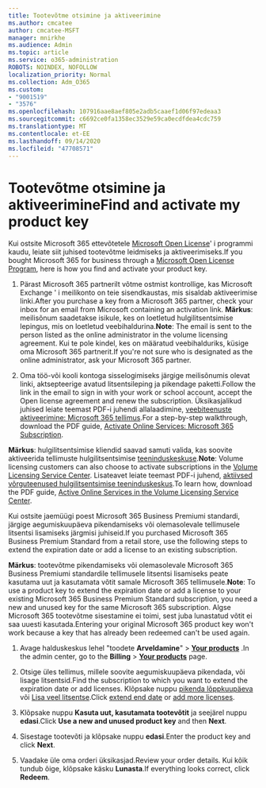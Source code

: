 ```yaml
---
title: Tootevõtme otsimine ja aktiveerimine
ms.author: cmcatee
author: cmcatee-MSFT
manager: mnirkhe
ms.audience: Admin
ms.topic: article
ms.service: o365-administration
ROBOTS: NOINDEX, NOFOLLOW
localization_priority: Normal
ms.collection: Adm_O365
ms.custom:
- "9001519"
- "3576"
ms.openlocfilehash: 107916aae8aef805e2adb5caaef1d06f97edeaa3
ms.sourcegitcommit: c6692ce0fa1358ec3529e59ca0ecdfdea4cdc759
ms.translationtype: MT
ms.contentlocale: et-EE
ms.lasthandoff: 09/14/2020
ms.locfileid: "47708571"
---
```

# <a name="find-and-activate-my-product-key"></a><span data-ttu-id="2dcb2-102">Tootevõtme otsimine ja aktiveerimine</span><span class="sxs-lookup"><span data-stu-id="2dcb2-102">Find and activate my product key</span></span>

<span data-ttu-id="2dcb2-103">Kui ostsite Microsoft 365 ettevõtetele [Microsoft Open License](https://go.microsoft.com/fwlink/p/?LinkID=613298)' i programmi kaudu, leiate siit juhised tootevõtme leidmiseks ja aktiveerimiseks.</span><span class="sxs-lookup"><span data-stu-id="2dcb2-103">If you bought Microsoft 365 for business through a [Microsoft Open License Program](https://go.microsoft.com/fwlink/p/?LinkID=613298), here is how you find and activate your product key.</span></span>

1. <span data-ttu-id="2dcb2-104">Pärast Microsoft 365 partnerilt võtme ostmist kontrollige, kas Microsoft Exchange ' i meilikonto on teie sisendkaustas, mis sisaldab aktiveerimise linki.</span><span class="sxs-lookup"><span data-stu-id="2dcb2-104">After you purchase a key from a Microsoft 365 partner, check your inbox for an email from Microsoft containing an activation link.</span></span>  <span data-ttu-id="2dcb2-105">**Märkus**: meilisõnum saadetakse isikule, kes on loetletud hulgilitsentsimise lepingus, mis on loetletud veebihaldurina.</span><span class="sxs-lookup"><span data-stu-id="2dcb2-105">**Note**: The email is sent to the person listed as the online administrator in the volume licensing agreement.</span></span>  <span data-ttu-id="2dcb2-106">Kui te pole kindel, kes on määratud veebihalduriks, küsige oma Microsoft 365 partnerit.</span><span class="sxs-lookup"><span data-stu-id="2dcb2-106">If you're not sure who is designated as the online administrator, ask your Microsoft 365 partner.</span></span>

2. <span data-ttu-id="2dcb2-107">Oma töö-või kooli kontoga sisselogimiseks järgige meilisõnumis olevat linki, aktsepteerige avatud litsentsileping ja pikendage paketti.</span><span class="sxs-lookup"><span data-stu-id="2dcb2-107">Follow the link in the email to sign in with your work or school account, accept the Open license agreement and renew the subscription.</span></span>  <span data-ttu-id="2dcb2-108">Üksikasjalikud juhised leiate teemast PDF-i juhendi allalaadimine, [veebiteenuste aktiveerimine: Microsoft 365 tellimus](https://go.microsoft.com/fwlink/p/?LinkId=618100).</span><span class="sxs-lookup"><span data-stu-id="2dcb2-108">For a step-by-step walkthrough, download the PDF guide, [Activate Online Services: Microsoft 365 Subscription](https://go.microsoft.com/fwlink/p/?LinkId=618100).</span></span> 

<span data-ttu-id="2dcb2-109">**Märkus**: hulgilitsentsimise kliendid saavad samuti valida, kas soovite aktiveerida tellimuste hulgilitsentsimise [teeninduskeskuse](https://go.microsoft.com/fwlink/p/?LinkID=282016).</span><span class="sxs-lookup"><span data-stu-id="2dcb2-109">**Note**: Volume licensing customers can also choose to activate subscriptions in the [Volume Licensing Service Center](https://go.microsoft.com/fwlink/p/?LinkID=282016).</span></span>  <span data-ttu-id="2dcb2-110">Lisateavet leiate teemast PDF-i juhend, [aktiivsed võrguteenused hulgilitsentsimise teeninduskeskus](https://go.microsoft.com/fwlink/p/?LinkId=618096).</span><span class="sxs-lookup"><span data-stu-id="2dcb2-110">To learn how, download the PDF guide, [Active Online Services in the Volume Licensing Service Center](https://go.microsoft.com/fwlink/p/?LinkId=618096).</span></span>

<span data-ttu-id="2dcb2-111">Kui ostsite jaemüügi poest Microsoft 365 Business Premiumi standardi, järgige aegumiskuupäeva pikendamiseks või olemasolevale tellimusele litsentsi lisamiseks järgmisi juhiseid.</span><span class="sxs-lookup"><span data-stu-id="2dcb2-111">If you purchased Microsoft 365 Business Premium Standard from a retail store, use the following steps to extend the expiration date or add a license to an existing subscription.</span></span>

<span data-ttu-id="2dcb2-112">**Märkus**: tootevõtme pikendamiseks või olemasolevale Microsoft 365 Business Premiumi standardile tellimusele litsentsi lisamiseks peate kasutama uut ja kasutamata võtit samale Microsoft 365 tellimusele.</span><span class="sxs-lookup"><span data-stu-id="2dcb2-112">**Note**: To use a product key to extend the expiration date or add a license to your existing Microsoft 365 Business Premium Standard subscription, you need a new and unused key for the same Microsoft  365 subscription.</span></span>  <span data-ttu-id="2dcb2-113">Algse Microsoft 365 tootevõtme sisestamine ei toimi, sest juba lunastatud võtit ei saa uuesti kasutada.</span><span class="sxs-lookup"><span data-stu-id="2dcb2-113">Entering your original Microsoft  365 product key won't work because a key that has already been redeemed can't be used again.</span></span>

1. <span data-ttu-id="2dcb2-114">Avage halduskeskus lehel "toodete **Arveldamine**"  >  **[Your products](https://go.microsoft.com/fwlink/p/?linkid=842054)** .</span><span class="sxs-lookup"><span data-stu-id="2dcb2-114">In the admin center, go to the **Billing** > **[Your products](https://go.microsoft.com/fwlink/p/?linkid=842054)** page.</span></span>

2. <span data-ttu-id="2dcb2-115">Otsige üles tellimus, millele soovite aegumiskuupäeva pikendada, või lisage litsentsid.</span><span class="sxs-lookup"><span data-stu-id="2dcb2-115">Find the subscription to which you want to extend the expiration date or add licenses.</span></span>  <span data-ttu-id="2dcb2-116">Klõpsake nuppu [pikenda lõppkuupäeva](https://go.microsoft.com/fwlink/p/?linkid=842054) või [Lisa veel litsentse](https://go.microsoft.com/fwlink/p/?linkid=842054).</span><span class="sxs-lookup"><span data-stu-id="2dcb2-116">Click [extend end date](https://go.microsoft.com/fwlink/p/?linkid=842054) or [add more licenses](https://go.microsoft.com/fwlink/p/?linkid=842054).</span></span>

3. <span data-ttu-id="2dcb2-117">Klõpsake nuppu **Kasuta uut, kasutamata tootevõtit** ja seejärel nuppu **edasi**.</span><span class="sxs-lookup"><span data-stu-id="2dcb2-117">Click **Use a new and unused product key** and then **Next**.</span></span>

4. <span data-ttu-id="2dcb2-118">Sisestage tootevõti ja klõpsake nuppu **edasi**.</span><span class="sxs-lookup"><span data-stu-id="2dcb2-118">Enter the product key and click **Next**.</span></span>

5. <span data-ttu-id="2dcb2-119">Vaadake üle oma orderi üksikasjad.</span><span class="sxs-lookup"><span data-stu-id="2dcb2-119">Review your order details.</span></span>  <span data-ttu-id="2dcb2-120">Kui kõik tundub õige, klõpsake käsku **Lunasta**.</span><span class="sxs-lookup"><span data-stu-id="2dcb2-120">If everything looks correct, click **Redeem**.</span></span>